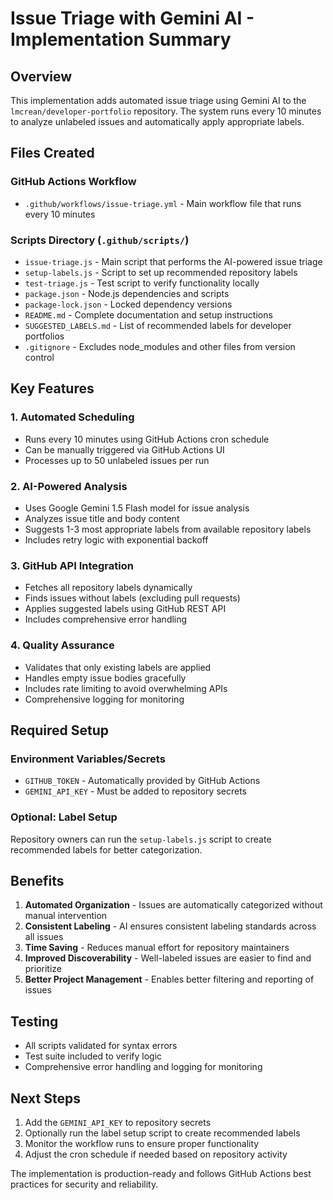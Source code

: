 # Issue Triage with Gemini AI - Implementation Summary

## Overview
This implementation adds automated issue triage using Gemini AI to the `lmcrean/developer-portfolio` repository. The system runs every 10 minutes to analyze unlabeled issues and automatically apply appropriate labels.

## Files Created

### GitHub Actions Workflow
- `.github/workflows/issue-triage.yml` - Main workflow file that runs every 10 minutes

### Scripts Directory (`.github/scripts/`)
- `issue-triage.js` - Main script that performs the AI-powered issue triage
- `setup-labels.js` - Script to set up recommended repository labels
- `test-triage.js` - Test script to verify functionality locally
- `package.json` - Node.js dependencies and scripts
- `package-lock.json` - Locked dependency versions
- `README.md` - Complete documentation and setup instructions
- `SUGGESTED_LABELS.md` - List of recommended labels for developer portfolios
- `.gitignore` - Excludes node_modules and other files from version control

## Key Features

### 1. Automated Scheduling
- Runs every 10 minutes using GitHub Actions cron schedule
- Can be manually triggered via GitHub Actions UI
- Processes up to 50 unlabeled issues per run

### 2. AI-Powered Analysis
- Uses Google Gemini 1.5 Flash model for issue analysis
- Analyzes issue title and body content
- Suggests 1-3 most appropriate labels from available repository labels
- Includes retry logic with exponential backoff

### 3. GitHub API Integration
- Fetches all repository labels dynamically
- Finds issues without labels (excluding pull requests)
- Applies suggested labels using GitHub REST API
- Includes comprehensive error handling

### 4. Quality Assurance
- Validates that only existing labels are applied
- Handles empty issue bodies gracefully
- Includes rate limiting to avoid overwhelming APIs
- Comprehensive logging for monitoring

## Required Setup

### Environment Variables/Secrets
- `GITHUB_TOKEN` - Automatically provided by GitHub Actions
- `GEMINI_API_KEY` - Must be added to repository secrets

### Optional: Label Setup
Repository owners can run the `setup-labels.js` script to create recommended labels for better categorization.

## Benefits
1. **Automated Organization** - Issues are automatically categorized without manual intervention
2. **Consistent Labeling** - AI ensures consistent labeling standards across all issues
3. **Time Saving** - Reduces manual effort for repository maintainers
4. **Improved Discoverability** - Well-labeled issues are easier to find and prioritize
5. **Better Project Management** - Enables better filtering and reporting of issues

## Testing
- All scripts validated for syntax errors
- Test suite included to verify logic
- Comprehensive error handling and logging for monitoring

## Next Steps
1. Add the `GEMINI_API_KEY` to repository secrets
2. Optionally run the label setup script to create recommended labels
3. Monitor the workflow runs to ensure proper functionality
4. Adjust the cron schedule if needed based on repository activity

The implementation is production-ready and follows GitHub Actions best practices for security and reliability.